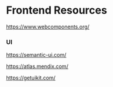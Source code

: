 # Frontend Resources

https://www.webcomponents.org/

### UI

https://semantic-ui.com/

https://atlas.mendix.com/

https://getuikit.com/
